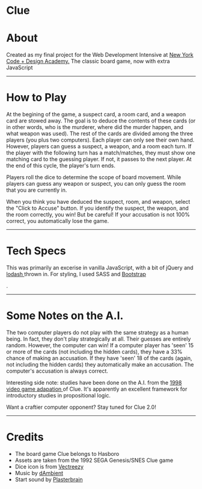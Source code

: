 # Clue

<h1> About </h1>
<p> Created as my final project for the Web Development Intensive at <a href = 'https://nycda.com/'>New York Code + Design Academy.</a> The classic board game, now with extra JavaScript</p>

<hr>

<h1> How to Play</h1>

<p>At the begining of the game, a suspect card, a room card, and a weapon card are stowed away. The goal is to deduce the contents of these cards (or in other words, who is the murderer, where did the murder happen, and what weapon was used). The rest of the cards are divided among the three players (you plus two computers). Each player can only see their own hand. However, players can guess a suspect, a weapon, and a room each turn. If the player with the following turn has a match/matches, they must show one matching card to the guessing player. If not, it passes to the next player. At the end of this cycle, the player's turn ends.</p>

<p>Players roll the dice to determine the scope of board movement. While players can guess any weapon or suspect, you can only guess the room that you are currently in.</p>

<p>When you think you have deduced the suspect, room, and weapon, select the "Click to Accuse" button. If you identify the suspect, the weapon, and the room correctly, you win! But be careful! If your accusation is not 100% correct, you automatically lose the game. </p>
<hr>

<h1> Tech Specs</h1>

<p> This was primarily an excerise in vanilla JavaScript, with a bit of jQuery and <a href = https://github.com/lodash/lodash> lodash </a> thrown in. For styling, I used SASS and <a href = 'https://github.com/twbs/bootstrap-sass'> Bootstrap </a> </p>.

<hr>

<h1> Some Notes on the A.I. </h1>

<p>The two computer players do not play with the same strategy as a human being. In fact, they don't play strategically at all. Their guesses are entirely random. However, the computer can win! If a computer player has 'seen' 15 or more of the cards (not including the hidden cards), they have a 33% chance of making an accusation. If they have 'seen' 18 of the cards (again, not including the hidden cards) they automatically make an accusation. The computer's accusation is always correct. </p>

<p>Interesting side note: studies have been done on the A.I. from the <a href = 'https://en.wikipedia.org/wiki/Clue_(1998_video_game)'>1998 video game adapation </a> of Clue. It's apparently an excellent framework for introductory studies in propositional logic. </p>

<p>Want a craftier computer opponent? Stay tuned for Clue 2.0!</p> 

<hr>

<h1> Credits </h1>
<ul>
<li>The board game Clue belongs to Hasboro</li>
<li>Assets are taken from the 1992 SEGA Genesis/SNES Clue game</li>
<li> Dice icon is from <a href = https://www.vecteezy.com/> Vectreezy </a> </li>
<li> Music by <a href = https://freesound.org/people/dAmbient/sounds/251936/> dAmbient</a> </li>
<li> Start sound by <a href = https://freesound.org/people/plasterbrain/sounds/243020/> Plasterbrain </a></li>
</ul>


